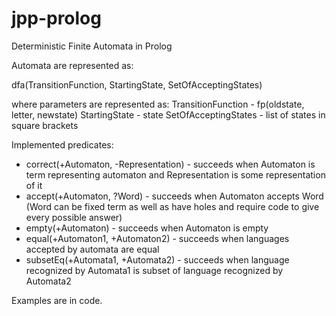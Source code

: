 # jpp-prolog
Deterministic Finite Automata in Prolog

Automata are represented as:

dfa(TransitionFunction, StartingState, SetOfAcceptingStates)

where parameters are represented as:
TransitionFunction - fp(oldstate, letter, newstate)
StartingState - state
SetOfAcceptingStates - list of states in square brackets

Implemented predicates:
+ correct(+Automaton, -Representation) - succeeds when Automaton is term representing automaton and Representation is some representation of it
+ accept(+Automaton, ?Word) - succeeds when Automaton accepts Word (Word can be fixed term as well as have holes and require code to give every possible answer)
+ empty(+Automaton) - succeeds when Automaton is empty
+ equal(+Automaton1, +Automaton2) - succeeds when languages accepted by automata are equal
+ subsetEq(+Automata1, +Automata2) - succeeds when language recognized by Automata1 is subset of language recognized by Automata2

Examples are in code.
